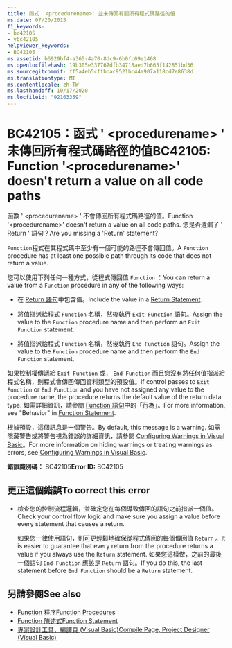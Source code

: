 ```yaml
---
title: 函式 '<procedurename>' 並未傳回有關所有程式碼路徑的值
ms.date: 07/20/2015
f1_keywords:
- bc42105
- vbc42105
helpviewer_keywords:
- BC42105
ms.assetid: b6929bf4-a365-4a70-8dc9-6b0fc09e1468
ms.openlocfilehash: 19b305e337767dfb34718aed7b665f142851bd36
ms.sourcegitcommit: ff5a4eb5cffbcac9521bc44a907a118cd7e8638d
ms.translationtype: MT
ms.contentlocale: zh-TW
ms.lasthandoff: 10/17/2020
ms.locfileid: "92163359"
---
```

# <a name="bc42105-function-procedurename-doesnt-return-a-value-on-all-code-paths"></a><span data-ttu-id="380b5-102">BC42105：函式 ' \<procedurename> ' 未傳回所有程式碼路徑的值</span><span class="sxs-lookup"><span data-stu-id="380b5-102">BC42105: Function '\<procedurename>' doesn't return a value on all code paths</span></span>

<span data-ttu-id="380b5-103">函數 ' \<procedurename> ' 不會傳回所有程式碼路徑的值。</span><span class="sxs-lookup"><span data-stu-id="380b5-103">Function '\<procedurename>' doesn't return a value on all code paths.</span></span> <span data-ttu-id="380b5-104">您是否遺漏了 ' Return ' 語句？</span><span class="sxs-lookup"><span data-stu-id="380b5-104">Are you missing a 'Return' statement?</span></span>

 <span data-ttu-id="380b5-105">`Function`程式在其程式碼中至少有一個可能的路徑不會傳回值。</span><span class="sxs-lookup"><span data-stu-id="380b5-105">A `Function` procedure has at least one possible path through its code that does not return a value.</span></span>

 <span data-ttu-id="380b5-106">您可以使用下列任何一種方式，從程式傳回值 `Function` ：</span><span class="sxs-lookup"><span data-stu-id="380b5-106">You can return a value from a `Function` procedure in any of the following ways:</span></span>

- <span data-ttu-id="380b5-107">在 [Return 語句](../statements/return-statement.md)中包含值。</span><span class="sxs-lookup"><span data-stu-id="380b5-107">Include the value in a [Return Statement](../statements/return-statement.md).</span></span>

- <span data-ttu-id="380b5-108">將值指派給程式 `Function` 名稱，然後執行 `Exit Function` 語句。</span><span class="sxs-lookup"><span data-stu-id="380b5-108">Assign the value to the `Function` procedure name and then perform an `Exit Function` statement.</span></span>

- <span data-ttu-id="380b5-109">將值指派給程式 `Function` 名稱，然後執行 `End Function` 語句。</span><span class="sxs-lookup"><span data-stu-id="380b5-109">Assign the value to the `Function` procedure name and then perform the `End Function` statement.</span></span>

 <span data-ttu-id="380b5-110">如果控制權傳遞給 `Exit Function` 或， `End Function` 而且您沒有將任何值指派給程式名稱，則程式會傳回傳回資料類型的預設值。</span><span class="sxs-lookup"><span data-stu-id="380b5-110">If control passes to `Exit Function` or `End Function` and you have not assigned any value to the procedure name, the procedure returns the default value of the return data type.</span></span> <span data-ttu-id="380b5-111">如需詳細資訊，請參閱 [Function 語句](../statements/function-statement.md)中的「行為」。</span><span class="sxs-lookup"><span data-stu-id="380b5-111">For more information, see "Behavior" in [Function Statement](../statements/function-statement.md).</span></span>

 <span data-ttu-id="380b5-112">根據預設，這個訊息是一個警告。</span><span class="sxs-lookup"><span data-stu-id="380b5-112">By default, this message is a warning.</span></span> <span data-ttu-id="380b5-113">如需隱藏警告或將警告視為錯誤的詳細資訊，請參閱 [Configuring Warnings in Visual Basic](/visualstudio/ide/configuring-warnings-in-visual-basic)。</span><span class="sxs-lookup"><span data-stu-id="380b5-113">For more information on hiding warnings or treating warnings as errors, see [Configuring Warnings in Visual Basic](/visualstudio/ide/configuring-warnings-in-visual-basic).</span></span>

 <span data-ttu-id="380b5-114">**錯誤識別碼：** BC42105</span><span class="sxs-lookup"><span data-stu-id="380b5-114">**Error ID:** BC42105</span></span>

## <a name="to-correct-this-error"></a><span data-ttu-id="380b5-115">更正這個錯誤</span><span class="sxs-lookup"><span data-stu-id="380b5-115">To correct this error</span></span>

- <span data-ttu-id="380b5-116">檢查您的控制流程邏輯，並確定您在每個導致傳回的語句之前指派一個值。</span><span class="sxs-lookup"><span data-stu-id="380b5-116">Check your control flow logic and make sure you assign a value before every statement that causes a return.</span></span>

     <span data-ttu-id="380b5-117">如果您一律使用語句，則可更輕鬆地確保從程式傳回的每個傳回值 `Return` 。</span><span class="sxs-lookup"><span data-stu-id="380b5-117">It is easier to guarantee that every return from the procedure returns a value if you always use the `Return` statement.</span></span> <span data-ttu-id="380b5-118">如果您這樣做，之前的最後一個語句 `End Function` 應該是 `Return` 語句。</span><span class="sxs-lookup"><span data-stu-id="380b5-118">If you do this, the last statement before `End Function` should be a `Return` statement.</span></span>

## <a name="see-also"></a><span data-ttu-id="380b5-119">另請參閱</span><span class="sxs-lookup"><span data-stu-id="380b5-119">See also</span></span>

- [<span data-ttu-id="380b5-120">Function 程序</span><span class="sxs-lookup"><span data-stu-id="380b5-120">Function Procedures</span></span>](../../programming-guide/language-features/procedures/function-procedures.md)
- [<span data-ttu-id="380b5-121">Function 陳述式</span><span class="sxs-lookup"><span data-stu-id="380b5-121">Function Statement</span></span>](../statements/function-statement.md)
- [<span data-ttu-id="380b5-122">專案設計工具、編譯頁 (Visual Basic)</span><span class="sxs-lookup"><span data-stu-id="380b5-122">Compile Page, Project Designer (Visual Basic)</span></span>](/visualstudio/ide/reference/compile-page-project-designer-visual-basic)

